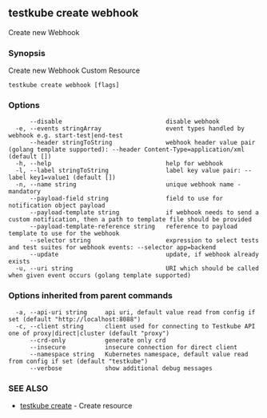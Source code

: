 
<head>
  <meta name="og:type" content="reference-doc" />
</head>

## testkube create webhook

Create new Webhook

### Synopsis

Create new Webhook Custom Resource

```
testkube create webhook [flags]
```

### Options

```
      --disable                             disable webhook
  -e, --events stringArray                  event types handled by webhook e.g. start-test|end-test
      --header stringToString               webhook header value pair (golang template supported): --header Content-Type=application/xml (default [])
  -h, --help                                help for webhook
  -l, --label stringToString                label key value pair: --label key1=value1 (default [])
  -n, --name string                         unique webhook name - mandatory
      --payload-field string                field to use for notification object payload
      --payload-template string             if webhook needs to send a custom notification, then a path to template file should be provided
      --payload-template-reference string   reference to payload template to use for the webhook
      --selector string                     expression to select tests and test suites for webhook events: --selector app=backend
      --update                              update, if webhook already exists
  -u, --uri string                          URI which should be called when given event occurs (golang template supported)
```

### Options inherited from parent commands

```
  -a, --api-uri string     api uri, default value read from config if set (default "http://localhost:8088")
  -c, --client string      client used for connecting to Testkube API one of proxy|direct|cluster (default "proxy")
      --crd-only           generate only crd
      --insecure           insecure connection for direct client
      --namespace string   Kubernetes namespace, default value read from config if set (default "testkube")
      --verbose            show additional debug messages
```

### SEE ALSO

* [testkube create](testkube_create.md)	 - Create resource

